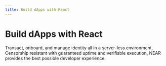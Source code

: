 ```yaml
---
title: Build dApps with React
---
```


# Build dApps with React

Transact, onboard, and manage identity all in a server-less environment. Censorship resistant with guaranteed uptime and verifiable execution, NEAR provides the best possible developer experience.
